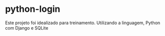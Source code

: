 # python-login
Este projeto foi idealizado para treinamento. Utilizando a linguagem, Python com Django e SQLite
